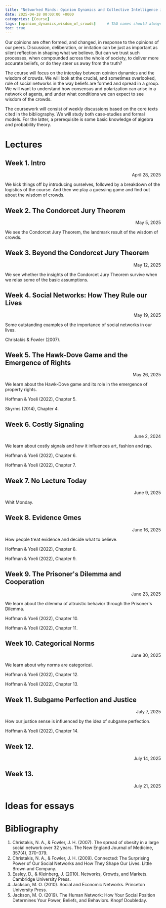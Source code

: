 ```yaml
---
title: "Networked Minds: Opinion Dynamics and Collective Intelligence in Social Networks"
date: 2025-04-18 00:00:00 +0000
categories: [Course]
tags: [opinion_dynamics,wisdom_of_crowds]     # TAG names should always be lowercase
toc: true
---
```


Our opinions are often formed, and changed, in response to the opinions of our peers. Discussion, deliberation, or imitation can be just as important as silent reflection in shaping what we believe. But can we trust such processes, when compounded across the whole of society, to deliver more accurate beliefs, or do they steer us away from the truth?

The course will focus on the interplay between opinion dynamics and the wisdom of crowds. We will look at the crucial, and sometimes overlooked, role of social networks in the way beliefs are formed and spread in a group. We will want to understand how consensus and polarization can arise in a network of agents, and under what conditions we can expect to see wisdom of the crowds.

The coursework will consist of weekly discussions based on the core texts cited in the bibliography. We will study both case-studies and formal models. For the latter, a prerequisite is some basic knowledge of algebra and probability theory.

# Lectures

## Week 1. Intro
<div style="text-align: right">
    April 28, 2025
</div>

We kick things off by introducing ourselves, 
followed by a breakdown of the logistics of the course. 
And then we play a guessing game and find out about the wisdom of crowds.

<!-- <i class="fa-solid fa-file-pdf"></i>
Adrian.
<a href = "/content/teaching/2024-ws-adventures/01-01-logistics.pdf">
    Logistics
</a>
<br>
<i class="fa-solid fa-file-pdf"></i>
Adrian.
<a href = "/content/teaching/2024-ws-adventures/01-02-voting-epistemic-nonepistemic.pdf">
    Epistemic vs non-epistemic voting
</a> -->





## Week 2. The Condorcet Jury Theorem
<div style="text-align: right">
    May 5, 2025
</div>

We see the Condorcet Jury Theorem, the landmark result of the wisdom of crowds.

<!-- <i class="fas fa-tasks"></i>
Lane (2014), Chapter 3
<br>
<i class="fas fa-tasks"></i>
Szpiro (2010), Chapter 1
<br>
<i class="fas fa-tasks"></i>
Lane (2014), Chapter 4 (bonus reading)

<i class="fa-solid fa-file-pdf"></i>
Adrian. <a href = "/content/teaching/2024-ws-adventures/02-01-athenian-democracy.pdf">Athenian democracy</a>
<br>
<i class="fa-solid fa-file-pdf"></i>
Nestor. <a href = "/content/teaching/2024-ws-adventures/02-02-nestor-antidemocrat.pdf">Plato's critique</a> -->





## Week 3. Beyond the Condorcet Jury Theorem
<div style="text-align: right">
May 12, 2025
</div>

We see whether the insights of the Condorcet Jury Theorem survive when we relax some of the basic assumptions.




## Week 4. Social Networks: How They Rule our Lives

<div style="text-align: right">
    May 19, 2025
</div>

Some outstanding examples of the importance of social networks in our lives.

<i class="fas fa-tasks"></i>
Christakis & Fowler (2007).




## Week 5. The Hawk-Dove Game and the Emergence of Rights
<div style="text-align: right">
    May 26, 2025
</div>

We learn about the Hawk-Dove game and its role in the emergence of property rights.

<i class="fas fa-tasks"></i>
Hoffman & Yoeli (2022), Chapter 5.

<i class="fas fa-tasks"></i>
Skyrms (2014), Chapter 4.




## Week 6. Costly Signaling
<div style="text-align: right">
    June 2, 2024
</div>

We learn about costly signals and how it influences art, fashion and rap.

<i class="fas fa-tasks"></i>
Hoffman & Yoeli (2022), Chapter 6.

<i class="fas fa-tasks"></i>
Hoffman & Yoeli (2022), Chapter 7.




## Week 7. No Lecture Today
<div style="text-align: right">
    June 9, 2025
</div>

Whit Monday.



## Week 8. Evidence Gmes
<div style="text-align: right">
    June 16, 2025
</div>

How people treat evidence and decide what to believe.


<i class="fas fa-tasks"></i>
Hoffman & Yoeli (2022), Chapter 8.

<i class="fas fa-tasks"></i>
Hoffman & Yoeli (2022), Chapter 9.




## Week 9. The Prisoner's Dilemma and Cooperation
<div style="text-align: right">
    June 23, 2025
</div>

We learn about the dilemma of altruistic behavior through the Prisoner's Dilemma.

<i class="fas fa-tasks"></i>
Hoffman & Yoeli (2022), Chapter 10.

<i class="fas fa-tasks"></i>
Hoffman & Yoeli (2022), Chapter 11.




## Week 10. Categorical Norms
<div style="text-align: right">
    June 30, 2025
</div>

We learn about why norms are categorical.


<i class="fas fa-tasks"></i>
Hoffman & Yoeli (2022), Chapter 12.

<i class="fas fa-tasks"></i>
Hoffman & Yoeli (2022), Chapter 13.




## Week 11. Subgame Perfection and Justice
<div style="text-align: right">
    July 7, 2025
</div>

How our justice sense is influenced by the idea of subgame perfection.

<i class="fas fa-tasks"></i>
Hoffman & Yoeli (2022), Chapter 14.





## Week 12.
<div style="text-align: right">
    July 14, 2025
</div>

<!-- We see why the many are better than the few,
why groups are wise, and why democracy may work better if people talked
to each other less. -->

## Week 13. 
<div style="text-align: right">
    July 21, 2025
</div>

<!-- We talk about the history and mathematics of apportionment 
for the US House of Representatives.

<i class="fas fa-tasks"></i>
Szpiro (2010), Chapters 9 and 10

<i class="fa-solid fa-file-pdf"></i>
Adrian.
<a href = "/content/teaching/2024-ws-adventures/13-01-apportionment-history.pdf">The History of Apportionment in the US</a> -->



# Ideas for essays

# Bibliography
1. Christakis, N. A., & Fowler, J. H. (2007). The spread of obesity in a large social network over 32 years. The New England Journal of Medicine, 357(4), 370–379.
2. Christakis, N. A., & Fowler, J. H. (2009). Connected: The Surprising Power of Our Social Networks and How They Shape Our Lives. Little Brown and Company.
3. Easley, D., & Kleinberg, J. (2010). Networks, Crowds, and Markets. Cambridge University Press.
4. Jackson, M. O. (2010). Social and Economic Networks. Princeton University Press.
5. Jackson, M. O. (2019). The Human Network: How Your Social Position Determines Your Power, Beliefs, and Behaviors. Knopf Doubleday.
